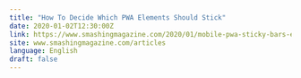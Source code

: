 ```yaml
---
title: "How To Decide Which PWA Elements Should Stick"
date: 2020-01-02T12:30:00Z
link: https://www.smashingmagazine.com/2020/01/mobile-pwa-sticky-bars-elements/?utm_medium=RSS&utm_source=news.12bit.vn
site: www.smashingmagazine.com/articles
language: English
draft: false
---
```


